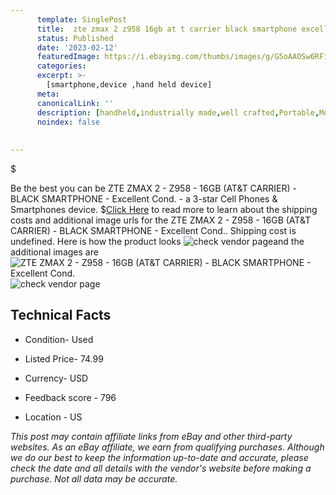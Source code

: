 ```yaml
---
      template: SinglePost
      title:  zte zmax 2 z958 16gb at t carrier black smartphone excellent cond 
      status: Published
      date: '2023-02-12'
      featuredImage: https://i.ebayimg.com/thumbs/images/g/G5oAAOSw6RFiF9dr/s-l225.jpg
      categories: 
      excerpt: >-
        [smartphone,device ,hand held device]
      meta:
      canonicalLink: ''
      description: [handheld,industrially made,well crafted,Portable,Mobile,Compact,Convenient,Lightweight,Maneuverable,Man-portable,Miniature,Carriable,Hand-held,Light,Holdable,Transportable,Mobile device,Pocket-sized,On-the-go,Wireless,Cordless,Compact size,Convenient size, smartphone,device ,hand held device]
      noindex: false
      
        
---
```

$

Be the best you can be  ZTE ZMAX 2 - Z958 - 16GB (AT&T CARRIER) - BLACK SMARTPHONE - Excellent Cond. - a 3-star Cell Phones & Smartphones device.
$[Click Here](https://www.ebay.com/itm/234438366217?hash=item36959d9409%3Ag%3AG5oAAOSw6RFiF9dr&mkevt=1&mkcid=1&mkrid=711-53200-19255-0&campid=%253CePNCampaignId%253E&customid=%253CreferenceId%253E&toolid=10049) to read more to learn about the shipping costs and additional image urls for the  ZTE ZMAX 2 - Z958 - 16GB (AT&T CARRIER) - BLACK SMARTPHONE - Excellent Cond.. Shipping cost is undefined. Here is how the product looks ![check vendor page](https://i.ebayimg.com/thumbs/images/g/G5oAAOSw6RFiF9dr/s-l225.jpg)and the additional images are![ ZTE ZMAX 2 - Z958 - 16GB (AT&T CARRIER) - BLACK SMARTPHONE - Excellent Cond.](https://i.ebayimg.com/images/g/G5oAAOSw6RFiF9dr/s-l1600.jpg)![check vendor page](https://origin-galleryplus.ebayimg.com/ws/web/234438366217_2_0_1/225x225.jpg,https://origin-galleryplus.ebayimg.com/ws/web/234438366217_3_0_1/225x225.jpg,https://origin-galleryplus.ebayimg.com/ws/web/234438366217_4_0_1/225x225.jpg,https://origin-galleryplus.ebayimg.com/ws/web/234438366217_5_0_1/225x225.jpg,https://origin-galleryplus.ebayimg.com/ws/web/234438366217_6_0_1/225x225.jpg,https://origin-galleryplus.ebayimg.com/ws/web/234438366217_7_0_1/225x225.jpg,https://origin-galleryplus.ebayimg.com/ws/web/234438366217_8_0_1/225x225.jpg,https://origin-galleryplus.ebayimg.com/ws/web/234438366217_9_0_1/225x225.jpg,https://origin-galleryplus.ebayimg.com/ws/web/234438366217_10_0_1/225x225.jpg,https://origin-galleryplus.ebayimg.com/ws/web/234438366217_11_0_1/225x225.jpg,https://origin-galleryplus.ebayimg.com/ws/web/234438366217_12_0_1/225x225.jpg)



 ## Technical Facts 



     
      

 - Condition- Used 


      

 - Listed Price- 74.99 


      

 - Currency- USD 


      

 - Feedback score - 796 


      

 - Location - US 


      
      

 *_This post may contain affiliate links from eBay and other third-party websites. As an eBay affiliate, we earn from qualifying purchases. Although we do our best to keep the information up-to-date and accurate, please check the date and all details with the vendor's website before making a purchase. Not all data may be accurate._*






